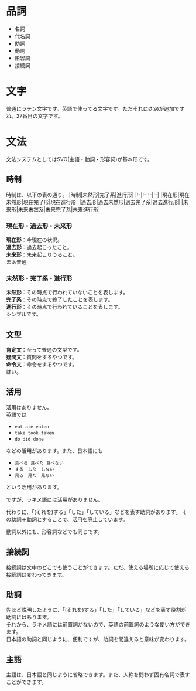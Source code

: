 # 品詞
- 名詞
- 代名詞
- 助詞
- 動詞
- 形容詞
- 接続詞

# 文字
普通にラテン文字です。英語で使ってる文字です。ただそれにØ(ø)が追加ですね。27番目の文字です。

# 文法
文法システムとしてはSVO(主語・動詞・形容詞)が基本形です。

## 時制
時制は、以下の表の通り。
|時制|未然形|完了系|進行形|
|:-|:-|:-|:-|
|現在形|現在未然形|現在完了形|現在進行形|
|過去形|過去未然形|過去完了系|過去進行形|
|未来形|未来未然系|未来完了系|未来進行形|

### 現在形・過去形・未来形
__現在形__：今現在の状況。<br>
__過去形__：過去起こったこと。<br>
__未来形__：未来起こりうること。<br>
まぁ普通

### 未然形・完了系・進行形
__未然形__：その時点で行われていないことを表します。<br>
__完了系__：その時点で終了したことを表します。<br>
__進行形__：その時点で行われていることを表します。<br>
シンプルです。

## 文型
__肯定文__：至って普通の文型です。<br>
__疑問文__：質問をするやつです。<br>
__命令文__：命令をするやつです。<br>
はい。

## 活用
活用はありません。<br>
英語では

- `eat ate eaten`
- `take took taken`
- `do did done`

などの活用があります。また、日本語にも

- `食べる 食べた 食べない`
- `する　した　しない`
- `見る　見た　見ない`

という活用があります。

ですが、ラキメ語には活用がありません。

代わりに、「(それを)する」「した」「している」などを表す助詞があります。
その助詞＋動詞とすることで、活用を廃止しています。

動詞以外にも、形容詞などでも同じです。

## 接続詞
接続詞は文中のどこでも使うことができます。ただ、使える場所に応じて使える接続詞は変わってきます。

## 助詞
先ほど説明したように、「(それを)する」「した」「している」などを表す役割が助詞にはあります。<br>
それから、ラキメ語には前置詞がないので、英語の前置詞のような使い方ができます。<br>
日本語の助詞と同じように、便利ですが、助詞を間違えると意味が変わります。<br>

## 主語
主語は、日本語と同じように省略できます。また、人称を問わず固有名詞で表すことができます。
